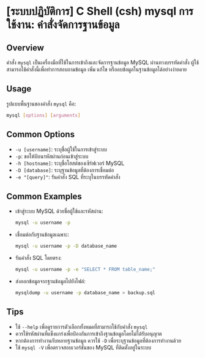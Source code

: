 # [ระบบปฏิบัติการ] C Shell (csh) mysql การใช้งาน: คำสั่งจัดการฐานข้อมูล

## Overview
คำสั่ง `mysql` เป็นเครื่องมือที่ใช้ในการเข้าถึงและจัดการฐานข้อมูล MySQL ผ่านทางบรรทัดคำสั่ง ผู้ใช้สามารถใช้คำสั่งนี้เพื่อทำการสอบถามข้อมูล เพิ่ม แก้ไข หรือลบข้อมูลในฐานข้อมูลได้อย่างง่ายดาย

## Usage
รูปแบบพื้นฐานของคำสั่ง `mysql` คือ:

```bash
mysql [options] [arguments]
```

## Common Options
- `-u [username]`: ระบุชื่อผู้ใช้ในการเข้าสู่ระบบ
- `-p`: ขอให้ป้อนรหัสผ่านก่อนเข้าสู่ระบบ
- `-h [hostname]`: ระบุชื่อโฮสต์ของเซิร์ฟเวอร์ MySQL
- `-D [database]`: ระบุฐานข้อมูลที่ต้องการเชื่อมต่อ
- `-e "[query]"`: รันคำสั่ง SQL ที่ระบุในบรรทัดคำสั่ง

## Common Examples
- เข้าสู่ระบบ MySQL ด้วยชื่อผู้ใช้และรหัสผ่าน:
  ```bash
  mysql -u username -p
  ```

- เชื่อมต่อกับฐานข้อมูลเฉพาะ:
  ```bash
  mysql -u username -p -D database_name
  ```

- รันคำสั่ง SQL โดยตรง:
  ```bash
  mysql -u username -p -e "SELECT * FROM table_name;"
  ```

- ส่งออกข้อมูลจากฐานข้อมูลไปยังไฟล์:
  ```bash
  mysqldump -u username -p database_name > backup.sql
  ```

## Tips
- ใช้ `--help` เพื่อดูรายการตัวเลือกทั้งหมดที่สามารถใช้กับคำสั่ง `mysql`
- ควรใช้รหัสผ่านที่แข็งแกร่งเพื่อป้องกันการเข้าถึงฐานข้อมูลโดยไม่ได้รับอนุญาต
- หากต้องการทำงานกับหลายฐานข้อมูล ควรใช้ `-D` เพื่อระบุฐานข้อมูลที่ต้องการทำงานด้วย
- ใช้ `mysql -V` เพื่อตรวจสอบเวอร์ชันของ MySQL ที่ติดตั้งอยู่ในระบบ
